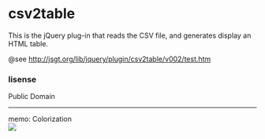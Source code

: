 # csv2table
This is the  jQuery plug-in that  reads the CSV file, and generates display an HTML table.

@see http://jsgt.org/lib/jquery/plugin/csv2table/v002/test.htm
<h3>lisense</h3>
Public Domain


<hr>
memo: Colorization<br>
<a href=http://jsgt.org/lib/jquery/plugin/csv2table/v002/test-color.htm><img src="http://jsgt.org/lib/jquery/plugin/csv2table/v002/img/demo.png"></a>

